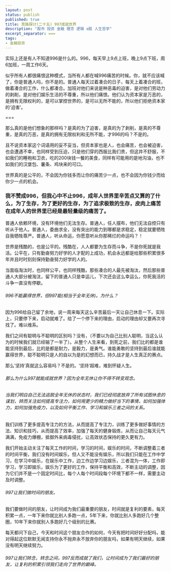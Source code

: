 ```yaml
---
layout: post
status: publish
published: true
title: 思路探讨(二十五) 997成就世界
description: "股市 投资 金融 理念 逻辑 a股 人生哲学"
excerpt_separator: ===
tags:
- 金融投资
---
```


实际上还是有人不知道996是什么的。996，每天早上9点上班，晚上9点下班，周6加班，一周工作6天。

似乎所有人都很痛恨这种模式，当所有人都在喊996痛苦的时候。你，就不应该喊了，你是普通人吗，你不是的。普通人每天过着凑合的日子，每天上着凑合的班，做着凑合的工作，什么都凑合。加班对他们来说是种恶毒的迫害，是对他们劳动力的剥削，是对他们娱乐生活的不尊重，所以他们痛恨。他们认为资本家是万恶的，是拥有无限权利的，是可以掌控世界的，是可以无所不能的，所以他们拒绝资本家的‘迫害’。

===

那么真的是他们想象的那样吗？是真的为了迫害，是真的为了剥削，是真的不尊重，是真的万恶，是真的拥有无限权利和无所不能，才996的吗？不是的。

且不说资本家这个词语用的妥不妥当，但资本家也是人，也会痛苦，也会被迫害，也会遭遇不幸，也同样受到压迫，只是他们穿的西服比我们贵，但这并不舒服，不如我们的睡袍和卫衣，吃的200块钱一餐的美食，同样有可能用的是地沟油，也不如我们的汉堡包、薯条、鸡块来的可口。

世界真的是公平的，不会因为你钱多而让你的痛苦少一点，也不会因为你钱少而给你少一点的机会。

### 我不赞成996，但我心中不止996，成年人世界里辛苦点又算的了什么，为了生存，为了更好的生存，为了追求极致的生存，皮肉上痛苦在成年人的世界里已经是最轻量级的痛苦了。

普通人依赖环境，没有环境他们无法生存。普通人，任人摆布，他们无法自控只有听从于他人。普通人，委曲求全，没有突出的能力到哪都是求稳定，稳定就要牺牲自我牺牲尊严。普通人，听从命运，你愿意听从你那稀烂的命运吗？！

世界是残酷的，也是公平的。残酷在，人人都要为生存而斗争，不是你死就是我活。公平在，只有勤奋努力好学的人才配的上成功，机会永远都是给那些积累很多年并且时时刻刻保持勤奋努力好学的人的。

当面临淘汰时，也同样公平，也同样残酷，那些凑合的人最先被淘汰，然后那些普通人大部分被淘汰，留下的普通人只是幸运儿，下次还会这么幸运么，你死我活的斗争一直没有停歇。

###### 996不能赢得世界，但997能(相当于全年无休)。为什么？

因为996给自己留了余地，说一周来每天这么辛苦最后一天让自己休息一下。实际上，只要停下来，启动就难了。给了一个停下来的理由，启动的理由却又要再次寻找了。难以维系。

我们之间有聪明与不聪明的区别吗？没有，（不要以为自己比别人聪明，当这么认为的时候我们就已经输了一半了）。从整个人生来看，到死之前，我们比的都是谁能坚持到最后，比的是都是耐力，是毅力，是勇气。谁能勇敢的坚持到最后谁就能赢得世界，聪不聪明只是人的自以为是的幻想而已，持久战才是人生真正的赛点。

那么‘坚持’真就这么容易吗？不是的。‘坚持‘超难，难到怀疑人生。

###### 那么为什么997就能成就世界？因为全年无休让你不得不转变观念。

###### 当我们明白自己无法逃脱全年无休的状态时，我们已经彻底放弃了所有试图休息的谋划，转而关注如何提高专注力，如何用更少的精力做好当下的事情，如何加强体力，如何加强免疫力，以及如何平衡工作、学习和娱乐三者之间的关系。

我们训练了更多提高专注力的方法，从而提高了专注力，训练了更多做好事情的方法、知识和技巧，从而提高了效率，加强了每天的健身锻炼，从而让自己每天元气满满，免疫力爆棚，抵御外来病毒侵扰，让高效状态保持的更久更有力。

我们开始主动关注了每天工作的时间，学习的时间，娱乐的时间，不断调整着三者的时间平衡，我们没有时间娱乐，但人又不能没有娱乐，所以我们只能在工作中学习，在学习中娱乐，在娱乐中工作，边工作边学习边娱乐，三者混为一体，工作即学习，学习即娱乐，娱乐为了更好的工作，保持平衡和高效，不断主动的调整，因为它们并不是一个固定时间比，每个人每个时间段每个环境下都不一样，需要主动及时调整。

###### 997让我们做时间的朋友。

我们要做时间的朋友，让时间成为我们最重要的朋友，时间就是复利的要素，每天积累一点，一年下来你就比别人多跑一点，5年下来，你就比别人多跑好几个整圈，10年下来你就别人多跑好几个级别的比赛。

每天都问下自己，今天和时间这个朋友合作的如何，今天有把时间好好分配吗，能对得起这位默默无闻支持你永不抛弃永不放弃你的朋友吗，如果有明天继续，如果没有明天继续努力。

###### 997让我们转念，转念之间，997反而成就了我们，让时间成为了我们最好的朋友，让复利的积累引领我们走向了世界的巅峰。

